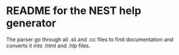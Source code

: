 # README for the NEST help generator

The parser go through all .sli and .cc files to find documentation and 
converts it into .html and .hlp files.